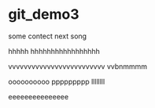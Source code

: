 # git_demo3
some contect
next song

hhhhh
hhhhhhhhhhhhhhhhh

vvvvvvvvvvvvvvvvvvvvvvvvv
vvbnmmmm


oooooooooo
ppppppppp
llllllll

eeeeeeeeeeeeeee
